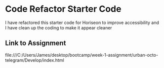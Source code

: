 # Code Refactor Starter Code
I have refactored this starter code for Horiseon to improve accessibility and I have clean up the coding to make it appear cleaner
## Link to Assignment
file:///C:/Users/James/desktop/bootcamp/week-1-assignment/urban-octo-telegram/Develop/index.html
